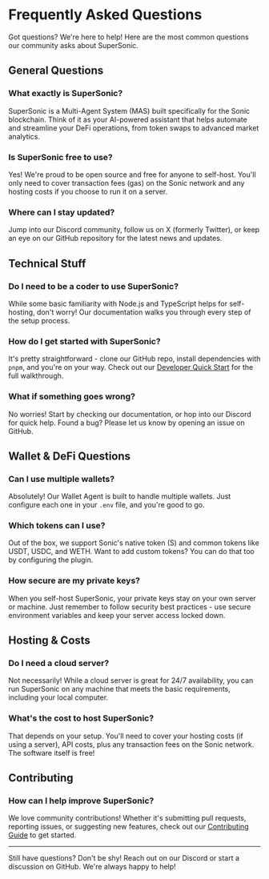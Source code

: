 # Frequently Asked Questions

Got questions? We're here to help! Here are the most common questions our community asks about SuperSonic.

## General Questions

### What exactly is SuperSonic?
SuperSonic is a Multi-Agent System (MAS) built specifically for the Sonic blockchain. Think of it as your AI-powered assistant that helps automate and streamline your DeFi operations, from token swaps to advanced market analytics.

### Is SuperSonic free to use?
Yes! We're proud to be open source and free for anyone to self-host. You'll only need to cover transaction fees (gas) on the Sonic network and any hosting costs if you choose to run it on a server.

### Where can I stay updated?
Jump into our Discord community, follow us on X (formerly Twitter), or keep an eye on our GitHub repository for the latest news and updates.

## Technical Stuff

### Do I need to be a coder to use SuperSonic?
While some basic familiarity with Node.js and TypeScript helps for self-hosting, don't worry! Our documentation walks you through every step of the setup process.

### How do I get started with SuperSonic?
It's pretty straightforward - clone our GitHub repo, install dependencies with `pnpm`, and you're on your way. Check out our [Developer Quick Start](#developer-quick-start) for the full walkthrough.

### What if something goes wrong?
No worries! Start by checking our documentation, or hop into our Discord for quick help. Found a bug? Please let us know by opening an issue on GitHub.

## Wallet & DeFi Questions

### Can I use multiple wallets?
Absolutely! Our Wallet Agent is built to handle multiple wallets. Just configure each one in your `.env` file, and you're good to go.

### Which tokens can I use?
Out of the box, we support Sonic's native token (S) and common tokens like USDT, USDC, and WETH. Want to add custom tokens? You can do that too by configuring the plugin.

### How secure are my private keys?
When you self-host SuperSonic, your private keys stay on your own server or machine. Just remember to follow security best practices - use secure environment variables and keep your server access locked down.

## Hosting & Costs

### Do I need a cloud server?
Not necessarily! While a cloud server is great for 24/7 availability, you can run SuperSonic on any machine that meets the basic requirements, including your local computer.

### What's the cost to host SuperSonic?
That depends on your setup. You'll need to cover your hosting costs (if using a server), API costs, plus any transaction fees on the Sonic network. The software itself is free!

## Contributing

### How can I help improve SuperSonic?
We love community contributions! Whether it's submitting pull requests, reporting issues, or suggesting new features, check out our [Contributing Guide](#contributing) to get started.

---

Still have questions? Don't be shy! Reach out on our Discord or start a discussion on GitHub. We're always happy to help!
